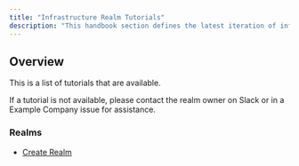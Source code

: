 ```yaml
---
title: "Infrastructure Realm Tutorials"
description: "This handbook section defines the latest iteration of infrastructure standards for AWS and GCP across all departments and groups at Example Company."
---
```


## Overview

This is a list of tutorials that are available.

If a tutorial is not available, please contact the realm owner on Slack or in a Example Company issue for assistance.

### Realms

- [Create Realm](/handbook/infrastructure-standards/tutorials/realms/create-realm)
